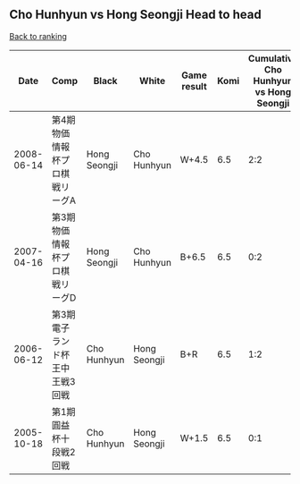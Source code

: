 ## Cho Hunhyun vs Hong Seongji Head to head

[Back to ranking](../../index.md)




| **Date** | **Comp** | **Black** | **White** | **Game result** | **Komi** | **Cumulative Cho Hunhyun vs Hong Seongji** | **Cho Hunhyun streak** | **Hong Seongji streak** | 
| --- | --- | --- | --- | --- | --- | --- | --- | --- |
| 2008-06-14 | 第4期物価情報杯プロ棋戦リーグA | Hong Seongji | Cho Hunhyun | W+4.5 | 6.5 | 2:2 | 2 | 0 | 
| 2007-04-16 | 第3期物価情報杯プロ棋戦リーグD | Hong Seongji | Cho Hunhyun | B+6.5 | 6.5 | 0:2 | 0 | 2 | 
| 2006-06-12 | 第3期電子ランド杯王中王戦3回戦 | Cho Hunhyun | Hong Seongji | B+R | 6.5 | 1:2 | 1 | 0 | 
| 2005-10-18 | 第1期圓益杯十段戦2回戦 | Cho Hunhyun | Hong Seongji | W+1.5 | 6.5 | 0:1 | 0 | 1 |




